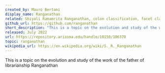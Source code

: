 ```yaml
---
created_by: Mauro Bertani
display_name: Ranganathan
related: Shiyali Ramamrita Ranganathan, colon classification, facet classification, subject heading, lattice
github_url: https://github.com/ranganathan
short_description: "This is a topic on the evolution and study of the work of the father of library science  Ramamrita Ranganathan Ranganathan"
released: July 2022
url: https://repository.arizona.edu/handle/10150/106370
topic: ranganathan
wikipedia_url: https://en.wikipedia.org/wiki/S._R._Ranganathan
---
```

This is a topic on the evolution and study of the work of the father of librarianship Ranganathan
